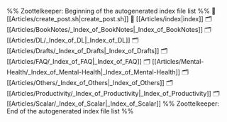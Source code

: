 %% Zoottelkeeper: Beginning of the autogenerated index file list  %%
📄 [[Articles/create_post.sh|create_post.sh]]
📄 [[Articles/index|index]]
🗂️ [[Articles/BookNotes/_Index_of_BookNotes|_Index_of_BookNotes]]
🗂️ [[Articles/DL/_Index_of_DL|_Index_of_DL]]
🗂️ [[Articles/Drafts/_Index_of_Drafts|_Index_of_Drafts]]
🗂️ [[Articles/FAQ/_Index_of_FAQ|_Index_of_FAQ]]
🗂️ [[Articles/Mental-Health/_Index_of_Mental-Health|_Index_of_Mental-Health]]
🗂️ [[Articles/Others/_Index_of_Others|_Index_of_Others]]
🗂️ [[Articles/Productivity/_Index_of_Productivity|_Index_of_Productivity]]
🗂️ [[Articles/Scalar/_Index_of_Scalar|_Index_of_Scalar]]
%% Zoottelkeeper: End of the autogenerated index file list  %%
